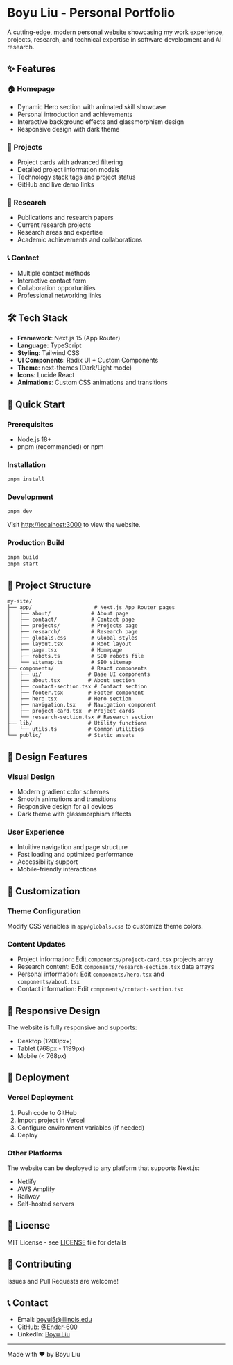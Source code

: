 # Boyu Liu - Personal Portfolio

A cutting-edge, modern personal website showcasing my work experience, projects, research, and technical expertise in software development and AI research.

## ✨ Features

### 🏠 Homepage

- Dynamic Hero section with animated skill showcase
- Personal introduction and achievements
- Interactive background effects and glassmorphism design
- Responsive design with dark theme

### 💼 Projects

- Project cards with advanced filtering
- Detailed project information modals
- Technology stack tags and project status
- GitHub and live demo links

### 🧠 Research

- Publications and research papers
- Current research projects
- Research areas and expertise
- Academic achievements and collaborations

### 📞 Contact

- Multiple contact methods
- Interactive contact form
- Collaboration opportunities
- Professional networking links

## 🛠 Tech Stack

- **Framework**: Next.js 15 (App Router)
- **Language**: TypeScript
- **Styling**: Tailwind CSS
- **UI Components**: Radix UI + Custom Components
- **Theme**: next-themes (Dark/Light mode)
- **Icons**: Lucide React
- **Animations**: Custom CSS animations and transitions

## 🚀 Quick Start

### Prerequisites

- Node.js 18+
- pnpm (recommended) or npm

### Installation

```bash
pnpm install
```

### Development

```bash
pnpm dev
```

Visit [http://localhost:3000](http://localhost:3000) to view the website.

### Production Build

```bash
pnpm build
pnpm start
```

## 📁 Project Structure

```
my-site/
├── app/                    # Next.js App Router pages
│   ├── about/             # About page
│   ├── contact/           # Contact page
│   ├── projects/          # Projects page
│   ├── research/          # Research page
│   ├── globals.css        # Global styles
│   ├── layout.tsx         # Root layout
│   ├── page.tsx           # Homepage
│   ├── robots.ts          # SEO robots file
│   └── sitemap.ts         # SEO sitemap
├── components/            # React components
│   ├── ui/               # Base UI components
│   ├── about.tsx         # About section
│   ├── contact-section.tsx # Contact section
│   ├── footer.tsx        # Footer component
│   ├── hero.tsx          # Hero section
│   ├── navigation.tsx    # Navigation component
│   ├── project-card.tsx  # Project cards
│   └── research-section.tsx # Research section
├── lib/                  # Utility functions
│   └── utils.ts          # Common utilities
└── public/               # Static assets
```

## 🎨 Design Features

### Visual Design

- Modern gradient color schemes
- Smooth animations and transitions
- Responsive design for all devices
- Dark theme with glassmorphism effects

### User Experience

- Intuitive navigation and page structure
- Fast loading and optimized performance
- Accessibility support
- Mobile-friendly interactions

## 🔧 Customization

### Theme Configuration

Modify CSS variables in `app/globals.css` to customize theme colors.

### Content Updates

- Project information: Edit `components/project-card.tsx` projects array
- Research content: Edit `components/research-section.tsx` data arrays
- Personal information: Edit `components/hero.tsx` and `components/about.tsx`
- Contact information: Edit `components/contact-section.tsx`

## 📱 Responsive Design

The website is fully responsive and supports:

- Desktop (1200px+)
- Tablet (768px - 1199px)
- Mobile (< 768px)

## 🚀 Deployment

### Vercel Deployment

1. Push code to GitHub
2. Import project in Vercel
3. Configure environment variables (if needed)
4. Deploy

### Other Platforms

The website can be deployed to any platform that supports Next.js:

- Netlify
- AWS Amplify
- Railway
- Self-hosted servers

## 📄 License

MIT License - see [LICENSE](LICENSE) file for details

## 🤝 Contributing

Issues and Pull Requests are welcome!

## 📞 Contact

- Email: boyul5@illinois.edu
- GitHub: [@Ender-600](https://github.com/Ender-600)
- LinkedIn: [Boyu Liu](https://linkedin.com/in/boyu-liu)

---

Made with ❤️ by Boyu Liu
